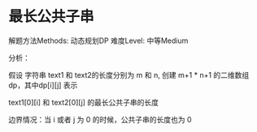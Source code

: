# 最长公共子串

解题方法Methods: 动态规划DP
难度Level: 中等Medium

分析：

假设 字符串 text1 和 text2的长度分别为 m 和 n, 创建 m+1 * n+1 的二维数组 dp，其中dp[i][j] 表示

text1[0][i] 和 text2[0][j] 的最长公共子串的长度

边界情况：当 i 或者 j 为 0 的时候，公共子串的长度也为 0